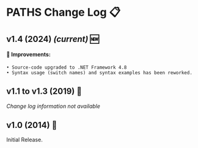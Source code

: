 # PATHS Change Log 📋

## v1.4 (2024) *(current)* 🆕
#### 🌟 Improvements:
    • Source-code upgraded to .NET Framework 4.8
    • Syntax usage (switch names) and syntax examples has been reworked.

## v1.1 to v1.3 (2019) 🔄
*Change log information not available*

## v1.0 (2014) 🔄
Initial Release.